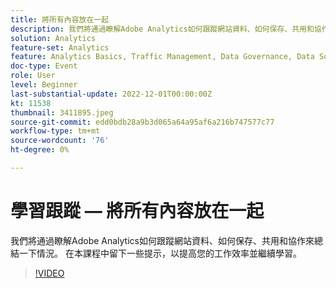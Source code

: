 ```yaml
---
title: 將所有內容放在一起
description: 我們將通過瞭解Adobe Analytics如何跟蹤網站資料、如何保存、共用和協作來總結一下情況。 在本課程中留下一些提示，以提高您的工作效率並繼續學習。
solution: Analytics
feature-set: Analytics
feature: Analytics Basics, Traffic Management, Data Governance, Data Sources, Data Configuration and Collection
doc-type: Event
role: User
level: Beginner
last-substantial-update: 2022-12-01T00:00:00Z
kt: 11538
thumbnail: 3411895.jpeg
source-git-commit: edd0bdb28a9b3d065a64a95af6a216b747577c77
workflow-type: tm+mt
source-wordcount: '76'
ht-degree: 0%

---
```


# 學習跟蹤 — 將所有內容放在一起

我們將通過瞭解Adobe Analytics如何跟蹤網站資料、如何保存、共用和協作來總結一下情況。 在本課程中留下一些提示，以提高您的工作效率並繼續學習。

>[!VIDEO](https://video.tv.adobe.com/v/3411895/?quality=12&learn=on)
